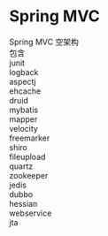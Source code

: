 # Spring MVC
Spring MVC 空架构    
包含    
junit  
logback  
aspectj  
ehcache  
druid  
mybatis  
mapper  
velocity  
freemarker  
shiro  
fileupload  
quartz  
zookeeper  
jedis  
dubbo  
hessian  
webservice  
jta  
